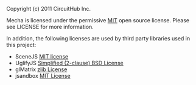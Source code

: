 Copyright (c) 2011 CircuitHub Inc.

Mecha is licensed under the permissive [MIT](http://www.opensource.org/licenses/MIT) open source license. Please see 
LICENSE for more information.

In addition, the following licenses are used by third party libraries used in
this project:

* SceneJS       [MIT license](http://www.opensource.org/licenses/MIT)
* UglifyJS      [Simplified (2-clause) BSD License](http://www.opensource.org/licenses/bsd-license.php)
* glMatrix      [zlib License](http://www.opensource.org/licenses/Zlib)
* jsandbox      [MIT License](http://www.opensource.org/licenses/MIT)

